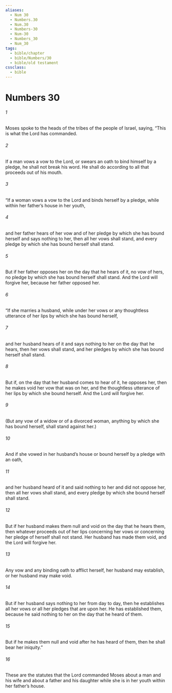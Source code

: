```yaml
---
aliases:
  - Num 30
  - Numbers.30
  - Num.30
  - Numbers-30
  - Num-30
  - Numbers_30
  - Num_30
tags:
  - bible/chapter
  - bible/Numbers/30
  - bible/old testament
cssclass:
  - bible
---
```


# Numbers 30

###### 1
Moses spoke to the heads of the tribes of the people of Israel, saying, “This is what the Lord has commanded.
###### 2
If a man vows a vow to the Lord, or swears an oath to bind himself by a pledge, he shall not break his word. He shall do according to all that proceeds out of his mouth.
###### 3
“If a woman vows a vow to the Lord and binds herself by a pledge, while within her father’s house in her youth,
###### 4
and her father hears of her vow and of her pledge by which she has bound herself and says nothing to her, then all her vows shall stand, and every pledge by which she has bound herself shall stand.
###### 5
But if her father opposes her on the day that he hears of it, no vow of hers, no pledge by which she has bound herself shall stand. And the Lord will forgive her, because her father opposed her.
###### 6
“If she marries a husband, while under her vows or any thoughtless utterance of her lips by which she has bound herself,
###### 7
and her husband hears of it and says nothing to her on the day that he hears, then her vows shall stand, and her pledges by which she has bound herself shall stand.
###### 8
But if, on the day that her husband comes to hear of it, he opposes her, then he makes void her vow that was on her, and the thoughtless utterance of her lips by which she bound herself. And the Lord will forgive her.
###### 9
(But any vow of a widow or of a divorced woman, anything by which she has bound herself, shall stand against her.)
###### 10
And if she vowed in her husband’s house or bound herself by a pledge with an oath,
###### 11
and her husband heard of it and said nothing to her and did not oppose her, then all her vows shall stand, and every pledge by which she bound herself shall stand.
###### 12
But if her husband makes them null and void on the day that he hears them, then whatever proceeds out of her lips concerning her vows or concerning her pledge of herself shall not stand. Her husband has made them void, and the Lord will forgive her.
###### 13
Any vow and any binding oath to afflict herself, her husband may establish, or her husband may make void.
###### 14
But if her husband says nothing to her from day to day, then he establishes all her vows or all her pledges that are upon her. He has established them, because he said nothing to her on the day that he heard of them.
###### 15
But if he makes them null and void after he has heard of them, then he shall bear her iniquity.”
###### 16
These are the statutes that the Lord commanded Moses about a man and his wife and about a father and his daughter while she is in her youth within her father’s house.


